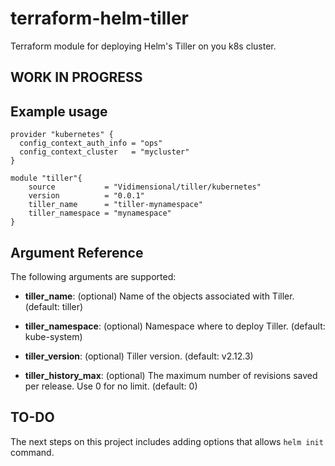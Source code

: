 # terraform-helm-tiller

Terraform module for deploying Helm's Tiller on you k8s cluster.

## WORK IN PROGRESS

## Example usage

```hcl
provider "kubernetes" {
  config_context_auth_info = "ops"
  config_context_cluster   = "mycluster"
}

module "tiller"{
    source           = "Vidimensional/tiller/kubernetes"
    version          = "0.0.1"
    tiller_name      = "tiller-mynamespace"
    tiller_namespace = "mynamespace"
}
```

## Argument Reference

The following arguments are supported:

* **tiller_name**: (optional) Name of the objects associated with Tiller. (default: tiller)

* **tiller_namespace**: (optional) Namespace where to deploy Tiller. (default: kube-system)

* **tiller_version**: (optional) Tiller version. (default: v2.12.3)

* **tiller_history_max**: (optional) The maximum number of revisions saved per release. Use 0 for no limit. (default: 0)

## TO-DO

The next steps on this project includes adding options that allows `helm init` command.